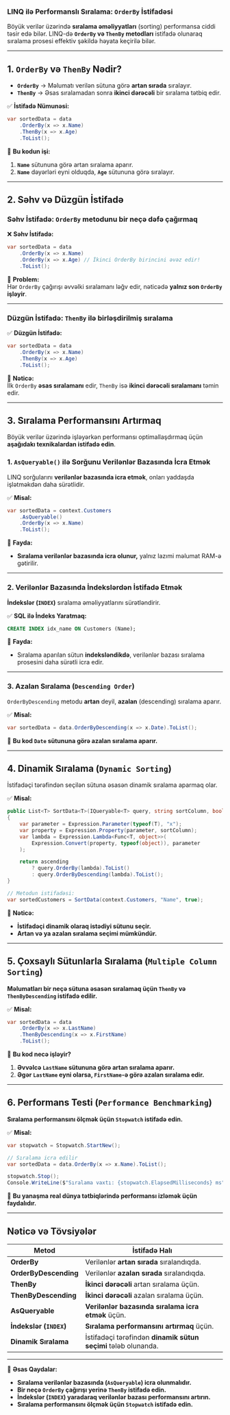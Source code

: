 ### LINQ ilə Performanslı Sıralama: `OrderBy` İstifadəsi

Böyük verilər üzərində **sıralama əməliyyatları** (sorting) performansa ciddi təsir edə bilər. LINQ-də **`OrderBy` və `ThenBy` metodları** istifadə olunaraq sıralama prosesi effektiv şəkildə həyata keçirilə bilər.

---

## 1. `OrderBy` və `ThenBy` Nədir?

- **`OrderBy`** → Məlumatı verilən sütuna görə **artan sırada** sıralayır.
- **`ThenBy`** → Əsas sıralamadan sonra **ikinci dərəcəli** bir sıralama tətbiq edir.

✅ **İstifadə Nümunəsi:**

```csharp
var sortedData = data
    .OrderBy(x => x.Name)
    .ThenBy(x => x.Age)
    .ToList();
```

🔹 **Bu kodun işi:**  
1. **`Name`** sütununa görə artan sıralama aparır.  
2. **`Name`** dəyərləri eyni olduqda, **`Age`** sütununa görə sıralayır.

---

## 2. Səhv və Düzgün İstifadə

### **Səhv İstifadə:** `OrderBy` metodunu bir neçə dəfə çağırmaq

❌ **Səhv İstifadə:**

```csharp
var sortedData = data
    .OrderBy(x => x.Name)
    .OrderBy(x => x.Age) // İkinci OrderBy birincini əvəz edir!
    .ToList();
```

🔹 **Problem:**  
Hər `OrderBy` çağırışı əvvəlki sıralamanı ləğv edir, nəticədə **yalnız son `OrderBy` işləyir**.

---

### **Düzgün İstifadə:** `ThenBy` ilə birləşdirilmiş sıralama

✅ **Düzgün İstifadə:**

```csharp
var sortedData = data
    .OrderBy(x => x.Name)
    .ThenBy(x => x.Age)
    .ToList();
```

🔹 **Nəticə:**  
İlk `OrderBy` **əsas sıralamanı** edir, `ThenBy` isə **ikinci dərəcəli sıralamanı** təmin edir.

---

## 3. Sıralama Performansını Artırmaq

Böyük verilər üzərində işləyərkən performansı optimallaşdırmaq üçün **aşağıdakı texnikalardan istifadə edin**.

### **1. `AsQueryable()` ilə Sorğunu Verilənlər Bazasında İcra Etmək**

LINQ sorğularını **verilənlər bazasında icra etmək**, onları yaddaşda işlətməkdən daha sürətlidir.

✅ **Misal:**

```csharp
var sortedData = context.Customers
    .AsQueryable()
    .OrderBy(x => x.Name)
    .ToList();
```

🔹 **Fayda:**  
- **Sıralama verilənlər bazasında icra olunur,** yalnız lazımi məlumat RAM-ə gətirilir.

---

### **2. Verilənlər Bazasında İndekslərdən İstifadə Etmək**

**İndekslər (`INDEX`)** sıralama əməliyyatlarını sürətləndirir.

✅ **SQL ilə İndeks Yaratmaq:**

```sql
CREATE INDEX idx_name ON Customers (Name);
```

🔹 **Fayda:**  
- Sıralama aparılan sütun **indeksləndikdə**, verilənlər bazası sıralama prosesini daha sürətli icra edir.

---

### **3. Azalan Sıralama (`Descending Order`)**

`OrderByDescending` metodu **artan** deyil, **azalan** (descending) sıralama aparır.

✅ **Misal:**

```csharp
var sortedData = data.OrderByDescending(x => x.Date).ToList();
```

🔹 **Bu kod `Date` sütununa görə azalan sıralama aparır.**

---

## 4. Dinamik Sıralama (`Dynamic Sorting`)

İstifadəçi tərəfindən seçilən sütuna əsasən dinamik sıralama aparmaq olar.

✅ **Misal:**

```csharp
public List<T> SortData<T>(IQueryable<T> query, string sortColumn, bool ascending)
{
    var parameter = Expression.Parameter(typeof(T), "x");
    var property = Expression.Property(parameter, sortColumn);
    var lambda = Expression.Lambda<Func<T, object>>(
        Expression.Convert(property, typeof(object)), parameter
    );

    return ascending
        ? query.OrderBy(lambda).ToList()
        : query.OrderByDescending(lambda).ToList();
}

// Metodun istifadəsi:
var sortedCustomers = SortData(context.Customers, "Name", true);
```

🔹 **Nəticə:**  
- **İstifadəçi dinamik olaraq istədiyi sütunu seçir.**
- **Artan və ya azalan sıralama seçimi mümkündür.**

---

## 5. Çoxsaylı Sütunlarla Sıralama (`Multiple Column Sorting`)

**Məlumatları bir neçə sütuna əsasən sıralamaq üçün `ThenBy` və `ThenByDescending` istifadə edilir.**

✅ **Misal:**

```csharp
var sortedData = data
    .OrderBy(x => x.LastName)
    .ThenByDescending(x => x.FirstName)
    .ToList();
```

🔹 **Bu kod necə işləyir?**  
1. **Əvvəlcə `LastName` sütununa görə artan sıralama aparır.**  
2. **Əgər `LastName` eyni olarsa, `FirstName`-ə görə azalan sıralama edir.**

---

## 6. Performans Testi (`Performance Benchmarking`)

**Sıralama performansını ölçmək üçün `Stopwatch` istifadə edin.**

✅ **Misal:**

```csharp
var stopwatch = Stopwatch.StartNew();

// Sıralama icra edilir
var sortedData = data.OrderBy(x => x.Name).ToList();

stopwatch.Stop();
Console.WriteLine($"Sıralama vaxtı: {stopwatch.ElapsedMilliseconds} ms");
```

🔹 **Bu yanaşma real dünya tətbiqlərində performansı izləmək üçün faydalıdır.**

---

## **Nəticə və Tövsiyələr**

| **Metod**             | **İstifadə Halı**                                              |
|----------------------|--------------------------------------------------------------|
| **OrderBy**         | Verilənlər **artan sırada** sıralandıqda.                     |
| **OrderByDescending** | Verilənlər **azalan sırada** sıralandıqda.                   |
| **ThenBy**          | **İkinci dərəcəli** artan sıralama üçün.                      |
| **ThenByDescending** | **İkinci dərəcəli** azalan sıralama üçün.                    |
| **AsQueryable**     | **Verilənlər bazasında sıralama icra etmək** üçün.            |
| **İndekslər (`INDEX`)** | **Sıralama performansını artırmaq** üçün.                   |
| **Dinamik Sıralama** | İstifadəçi tərəfindən **dinamik sütun seçimi** tələb olunanda. |

---
🚀 **Əsas Qaydalar:**
- **Sıralama verilənlər bazasında (`AsQueryable`) icra olunmalıdır.**
- **Bir neçə `OrderBy` çağırışı yerinə `ThenBy` istifadə edin.**
- **İndekslər (`INDEX`) yaradaraq verilənlər bazası performansını artırın.**
- **Sıralama performansını ölçmək üçün `Stopwatch` istifadə edin.**
